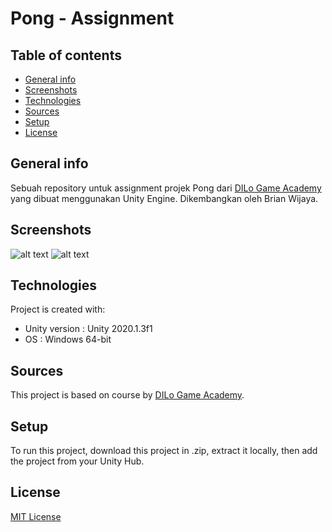 # Pong - Assignment

## Table of contents
* [General info](#general-info)
* [Screenshots](#screenshots)
* [Technologies](#technologies)
* [Sources](#sources)
* [Setup](#setup)
* [License](#license)

## General info
Sebuah repository untuk assignment projek Pong dari [DILo Game Academy](https://academy.dilo.id) yang dibuat menggunakan Unity Engine.
Dikembangkan oleh Brian Wijaya.

## Screenshots
![alt text](https://github.com/briannzw/github-pong/blob/master/Screenshots/Pong-1.png "Screenshot 1")
![alt text](https://github.com/briannzw/github-pong/blob/master/Screenshots/Pong-2.png "Screenshot 2")
	
## Technologies
Project is created with:
* Unity version : Unity 2020.1.3f1
* OS : Windows 64-bit

## Sources
This project is based on course by [DILo Game Academy](https://academy.dilo.id).
	
## Setup
To run this project, download this project in .zip, extract it locally, then add the project from your Unity Hub.

## License
[MIT License](https://github.com/briannzw/github-pong/blob/master/LICENSE)
